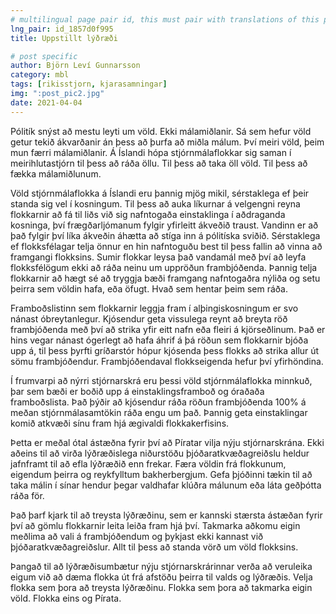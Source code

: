 ```yaml
---
# multilingual page pair id, this must pair with translations of this page. (This name must be unique)
lng_pair: id_1857d0f995
title: Uppstillt lýðræði

# post specific
author: Björn Leví Gunnarsson
category: mbl
tags: [rikisstjorn, kjarasamningar]
img: ":post_pic2.jpg"
date: 2021-04-04
---
```


Pólitík snýst að mestu leyti um völd. Ekki málamiðlanir. Sá sem hefur völd getur tekið ákvarðanir án þess að þurfa að miðla málum. Því meiri völd, þeim mun færri málamiðlanir. Á Íslandi hópa stjórnmálaflokkar sig saman í meirihlutastjórn til þess að ráða öllu. Til þess að taka öll völd. Til þess að fækka málamiðlunum.

Völd stjórnmálaflokka á Íslandi eru þannig mjög mikil, sérstaklega ef þeir standa sig vel í kosningum. Til þess að auka líkurnar á velgengni reyna flokkarnir að fá til liðs við sig nafntogaða einstaklinga í aðdraganda kosninga, því frægðarljómanum fylgir yfirleitt ákveðið traust. Vandinn er að það fylgir því líka ákveðin áhætta að stíga inn á pólitíska sviðið. Sérstaklega ef flokksfélagar telja önnur en hin nafntoguðu best til þess fallin að vinna að framgangi flokksins. Sumir flokkar leysa það vandamál með því að leyfa flokksfélögum ekki að ráða neinu um uppröðun frambjóðenda. Þannig telja flokkarnir að hægt sé að tryggja bæði framgang nafntogaðra nýliða og setu þeirra sem völdin hafa, eða öfugt. Hvað sem hentar þeim sem ráða.

Framboðslistinn sem flokkarnir leggja fram í alþingiskosningum er svo nánast óbreytanlegur. Kjósendur geta vissulega reynt að breyta röð frambjóðenda með því að strika yfir eitt nafn eða fleiri á kjörseðlinum. Það er hins vegar nánast ógerlegt að hafa áhrif á þá röðun sem flokkarnir bjóða upp á, til þess þyrfti gríðarstór hópur kjósenda þess flokks að strika allur út sömu frambjóðendur. Frambjóðendaval flokkseigenda hefur því yfirhöndina.

Í frumvarpi að nýrri stjórnarskrá eru þessi völd stjórnmálaflokka minnkuð, þar sem bæði er boðið upp á einstaklingsframboð og óraðaða framboðslista. Það þýðir að kjósendur ráða röðun frambjóðenda 100% á meðan stjórnmálasamtökin ráða engu um það. Þannig geta einstaklingar komið atkvæði sínu fram hjá ægivaldi flokkakerfisins.

Þetta er meðal ótal ástæðna fyrir því að Píratar vilja nýju stjórnarskrána. Ekki aðeins til að virða lýðræðislega niðurstöðu þjóðaratkvæðagreiðslu heldur jafnframt til að efla lýðræðið enn frekar. Færa völdin frá flokkunum, eigendum þeirra og reykfylltum bakherbergjum. Gefa þjóðinni tækin til að taka málin í sínar hendur þegar valdhafar klúðra málunum eða láta geðþótta ráða för.

Það þarf kjark til að treysta lýðræðinu, sem er kannski stærsta ástæðan fyrir því að gömlu flokkarnir leita leiða fram hjá því. Takmarka aðkomu eigin meðlima að vali á frambjóðendum og þykjast ekki kannast við þjóðaratkvæðagreiðslur. Allt til þess að standa vörð um völd flokksins.

Þangað til að lýðræðisumbætur nýju stjórnarskrárinnar verða að veruleika eigum við að dæma flokka út frá afstöðu þeirra til valds og lýðræðis. Velja flokka sem þora að treysta lýðræðinu. Flokka sem þora að takmarka eigin völd. Flokka eins og Pírata.